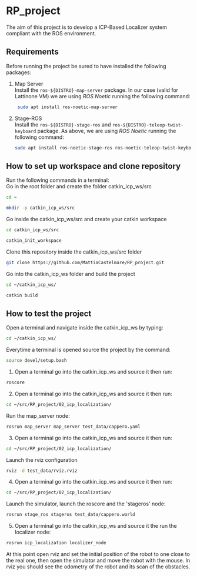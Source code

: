 # RP_project
The aim of this project is to develop a ICP-Based Localizer system compliant with the ROS environment. 

## Requirements
Before running the project be sured to have installed the following packages:

1) Map Server
\
Install the `ros-${DISTRO}-map-server` package. In our case (valid for Lattinone VM) we are using _ROS Noetic_ running the following command:
   ```sh
    sudo apt install ros-noetic-map-server
   ```
2) Stage-ROS
\
Install the `ros-${DISTRO}-stage-ros` and `ros-${DISTRO}-teleop-twist-keyboard` package. As above, we are using _ROS Noetic_ running the following command:
     ```sh
     sudo apt install ros-noetic-stage-ros ros-noetic-teleop-twist-keyboard
     ```
## How to set up workspace and clone repository
Run the following commands in a terminal:
\
Go in the root folder and create the folder catkin_icp_ws/src
   ```sh
   cd ~
   
   mkdir -p catkin_icp_ws/src
   ```
Go inside the catkin_icp_ws/src and create your catkin workspace
   ```sh 
   cd catkin_icp_ws/src
   
   catkin_init_workspace
   ```

Clone this repository inside the catkin_icp_ws/src folder
   ```sh
   git clone https://github.com/MattiaCastelmare/RP_project.git
   ```
Go into the catkin_icp_ws folder and build the project
   ```sh
   cd ~/catkin_icp_ws/
   
   catkin build
   ```
## How to test the project
Open a terminal and navigate inside the catkin_icp_ws by typing:
```sh
cd ~/catkin_icp_ws/
```
Everytime a terminal is opened source the project by the command:
```sh
source devel/setup.bash
```
1) Open a terminal go into the catkin_icp_ws and source it then run:
```sh
roscore
```
2) Open a terminal go into the catkin_icp_ws and source it then run:
```sh
cd ~/src/RP_project/02_icp_localization/
```
Run the map_server node:
```sh
rosrun map_server map_server test_data/cappero.yaml
```
3) Open a terminal go into the catkin_icp_ws and source it then run:
```sh
cd ~/src/RP_project/02_icp_localization/
```
Launch the rviz configuration
```sh
rviz -d test_data/rviz.rviz
```
4) Open a terminal go into the catkin_icp_ws and source it then run:
```sh
cd ~/src/RP_project/02_icp_localization/
```
Launch the simulator, launch the roscore and the 'stageros' node:
```sh
rosrun stage_ros stageros test_data/cappero.world
```
5) Open a terminal go into the catkin_icp_ws and source it the run the localizer node:
```sh
rosrun icp_localization localizer_node
```
At this point open rviz and set the initial position of the robot to one close to the real one, then open the simulator and move the robot with the mouse. In rviz you should see the odometry of the robot and its scan of the obstacles.
